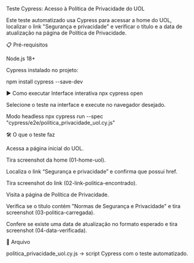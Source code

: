 Teste Cypress: Acesso à Política de Privacidade do UOL

Este teste automatizado usa Cypress para acessar a home do UOL, localizar o link "Segurança e privacidade" e verificar o título e a data de atualização na página de Política de Privacidade.

📋 Pré-requisitos

Node.js 18+

Cypress instalado no projeto:

npm install cypress --save-dev

▶️ Como executar
Interface interativa
npx cypress open


Selecione o teste na interface e execute no navegador desejado.

Modo headless
npx cypress run --spec "cypress/e2e/politica_privacidade_uol.cy.js"

🛠 O que o teste faz

Acessa a página inicial do UOL.

Tira screenshot da home (01-home-uol).

Localiza o link “Segurança e privacidade” e confirma que possui href.

Tira screenshot do link (02-link-politica-encontrado).

Visita a página de Política de Privacidade.

Verifica se o título contém "Normas de Segurança e Privacidade" e tira screenshot (03-politica-carregada).

Confere se existe uma data de atualização no formato esperado e tira screenshot (04-data-verificada).

📂 Arquivo

politica_privacidade_uol.cy.js → script Cypress com o teste automatizado.
